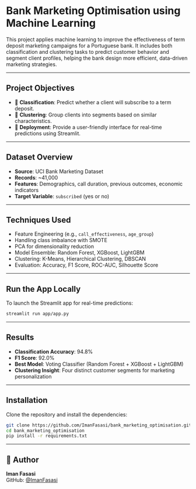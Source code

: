 # Bank Marketing Optimisation using Machine Learning

This project applies machine learning to improve the effectiveness of term deposit marketing campaigns for a Portuguese bank. It includes both classification and clustering tasks to predict customer behavior and segment client profiles, helping the bank design more efficient, data-driven marketing strategies.

---

## Project Objectives

- 🎯 **Classification**: Predict whether a client will subscribe to a term deposit.
- 🧠 **Clustering**: Group clients into segments based on similar characteristics.
- 🚀 **Deployment**: Provide a user-friendly interface for real-time predictions using Streamlit.

---

## Dataset Overview

- **Source**: UCI Bank Marketing Dataset
- **Records**: ~41,000
- **Features**: Demographics, call duration, previous outcomes, economic indicators
- **Target Variable**: `subscribed` (yes or no)

---

## Techniques Used

- Feature Engineering (e.g., `call_effectiveness`, `age_group`)
- Handling class imbalance with SMOTE
- PCA for dimensionality reduction
- Model Ensemble: Random Forest, XGBoost, LightGBM
- Clustering: K-Means, Hierarchical Clustering, DBSCAN
- Evaluation: Accuracy, F1 Score, ROC-AUC, Silhouette Score

---

## Run the App Locally

To launch the Streamlit app for real-time predictions:

```bash
streamlit run app/app.py
```

---

## Results

- **Classification Accuracy**: 94.8%
- **F1 Score**: 92.0%
- **Best Model**: Voting Classifier (Random Forest + XGBoost + LightGBM)
- **Clustering Insight**: Four distinct customer segments for marketing personalization

---

## Installation

Clone the repository and install the dependencies:

```bash
git clone https://github.com/ImanFasasi/bank_marketing_optimisation.git
cd bank_marketing_optimisation
pip install -r requirements.txt
```

---

## 👤 Author

**Iman Fasasi**  
GitHub: [@ImanFasasi](https://github.com/ImanFasasi)
